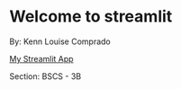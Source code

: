 # Welcome to streamlit

By: Kenn Louise Comprado

[My Streamlit App](https://curly-enigma-979g5gp9wp6629rj9-8501.app.github.dev/XOR_Cipher)

Section: BSCS - 3B
